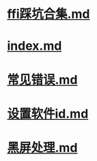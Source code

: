 # [ffi踩坑合集.md](ffi踩坑合集.md)

# [index.md](index.md)

# [常见错误.md](常见错误.md)

# [设置软件id.md](设置软件id.md)

# [黑屏处理.md](黑屏处理.md)

